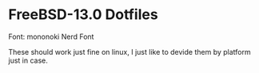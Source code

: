 # FreeBSD-13.0 Dotfiles

Font: mononoki Nerd Font

These should work just fine on linux, I just like to devide them by platform just in case.

